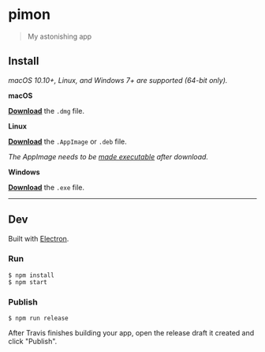 # pimon

> My astonishing app


## Install

*macOS 10.10+, Linux, and Windows 7+ are supported (64-bit only).*

**macOS**

[**Download**](https://github.com/jpizzitola/undefined/releases/latest) the `.dmg` file.

**Linux**

[**Download**](https://github.com/jpizzitola/undefined/releases/latest) the `.AppImage` or `.deb` file.

*The AppImage needs to be [made executable](http://discourse.appimage.org/t/how-to-make-an-appimage-executable/80) after download.*

**Windows**

[**Download**](https://github.com/jpizzitola/undefined/releases/latest) the `.exe` file.


---


## Dev

Built with [Electron](https://electronjs.org).

### Run

```
$ npm install
$ npm start
```

### Publish

```
$ npm run release
```

After Travis finishes building your app, open the release draft it created and click "Publish".
